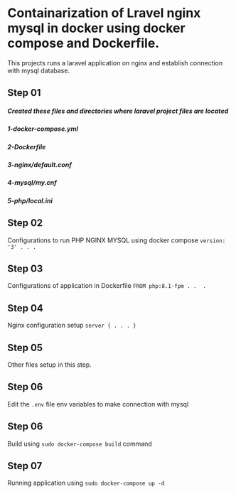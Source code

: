 # Containarization of Lravel nginx mysql in docker using docker compose and Dockerfile.
This projects runs a laravel application on nginx and establish connection with mysql database.
## Step 01
##### Created these files and directories where laravel project files are located
##### 1-docker-compose.yml
##### 2-Dockerfile
##### 3-nginx/default.conf
##### 4-mysql/my.cnf
##### 5-php/local.ini
## Step 02
 Configurations to run PHP NGINX MYSQL using docker compose
`version: '3'
       .
       .
       .
`
## Step 03
Configurations of application in Dockerfile
`
FROM php:8.1-fpm
        .
        . 
        .
`
## Step 04
Nginx configuration setup
`
server {
       .
       .
       .
}     
`
## Step 05
Other files setup in this step.
## Step 06
Edit the `.env` file  env variables to make connection  with mysql
## Step 06
Build using `sudo docker-compose build` command
## Step 07
Running application using `sudo docker-compose up -d`

